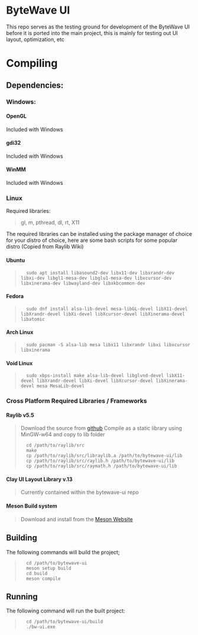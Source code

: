 # ByteWave UI

This repo serves as the testing ground for development of the ByteWave UI before it is
ported into the main project, this is mainly for testing out UI layout, optimization, etc

# Compiling

## Dependencies:

### Windows:

#### OpenGL

Included with Windows

#### gdi32

Included with Windows

#### WinMM

Included with Windows

### Linux

Required libraries:

> gl, m, pthread, dl, rt, X11

The required libraries can be installed using the package manager of choice for your distro
of choice, here are some bash scripts for some popular distro (Copied from Raylib Wiki)

#### Ubuntu
>```console
>   sudo apt install libasound2-dev libx11-dev libxrandr-dev libxi-dev libgl1-mesa-dev libglu1-mesa-dev libxcursor-dev libxinerama-dev libwayland-dev libxkbcommon-dev
>```

#### Fedora
>```console
>   sudo dnf install alsa-lib-devel mesa-libGL-devel libX11-devel libXrandr-devel libXi-devel libXcursor-devel libXinerama-devel libatomic
>```

#### Arch Linux
>```console
>   sudo pacman -S alsa-lib mesa libx11 libxrandr libxi libxcursor libxinerama
>```

#### Void Linux
>```console
>   sudo xbps-install make alsa-lib-devel libglvnd-devel libX11-devel libXrandr-devel libXi-devel libXcursor-devel libXinerama-devel mesa MesaLib-devel
>```

### Cross Platform Required Libraries / Frameworks

#### Raylib v5.5
> Download the source from [github](https://github.com/raysan5/raylib/tree/5.5)
> Compile as a static library using MinGW-w64 and copy to lib folder
>```console
>   cd /path/to/raylib/src
>   make
>   cp /path/to/raylib/src/libraylib.a /path/to/bytewave-ui/lib
>   cp /path/to/raylib/src/raylib.h /path/to/bytewave-ui/lib
>   cp /path/to/raylib/src/raymath.h /path/to/bytewave-ui/lib
>```

#### Clay UI Layout Library v.13
> Currently contained within the bytewave-ui repo

#### Meson Build system
> Download and install from the [Meson Website](https://mesonbuild.com/Getting-meson.html)

## Building

The following commands will build the project;
>```console
>   cd /path/to/bytewave-ui
>   meson setup build
>   cd build
>   meson compile
>```

## Running

The following command will run the built project:
>```console
>   cd /path/to/bytewave-ui/build
>   ./bw-ui.exe
>```
